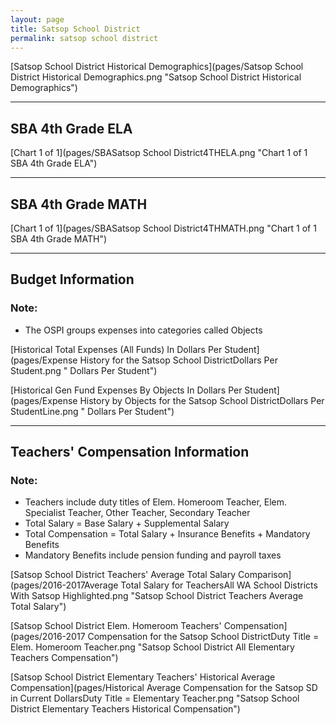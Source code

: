 ```yaml
---
layout: page
title: Satsop School District
permalink: satsop school district
---
```



[Satsop School District Historical Demographics](pages/Satsop School District Historical Demographics.png "Satsop School District Historical Demographics")

___

## SBA 4th Grade ELA

[Chart 1 of 1](pages/SBASatsop School District4THELA.png "Chart 1 of 1 SBA 4th Grade ELA")


___

## SBA 4th Grade MATH

[Chart 1 of 1](pages/SBASatsop School District4THMATH.png "Chart 1 of 1 SBA 4th Grade MATH")


___

## Budget Information
### Note:
- The OSPI groups expenses into categories called Objects

[Historical Total Expenses (All Funds) In Dollars Per Student](pages/Expense History for the Satsop School DistrictDollars Per Student.png " Dollars Per Student")

[Historical Gen Fund Expenses By Objects In Dollars Per Student](pages/Expense History by Objects for the Satsop School DistrictDollars Per StudentLine.png " Dollars Per Student")


___

## Teachers' Compensation Information
### Note:
- Teachers include duty titles of Elem. Homeroom Teacher, Elem. Specialist Teacher, Other Teacher, Secondary Teacher
- Total Salary = Base Salary + Supplemental Salary
- Total Compensation = Total Salary + Insurance Benefits + Mandatory Benefits
- Mandatory Benefits include pension funding and payroll taxes

[Satsop School District Teachers' Average Total Salary Comparison](pages/2016-2017Average Total Salary for TeachersAll WA School Districts With Satsop Highlighted.png "Satsop School District Teachers Average Total Salary")

[Satsop School District Elem. Homeroom Teachers' Compensation](pages/2016-2017 Compensation for the Satsop School DistrictDuty Title = Elem. Homeroom Teacher.png "Satsop School District All Elementary Teachers Compensation")

[Satsop School District Elementary Teachers' Historical Average Compensation](pages/Historical Average Compensation for the Satsop SD in Current DollarsDuty Title = Elementary Teacher.png "Satsop School District Elementary Teachers Historical Compensation")

